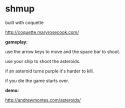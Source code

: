shmup
=========
built with coquette

http://coquette.maryrosecook.com/

**gameplay:**

use the arrow keys to move and the space bar to shoot.

use your ship to shoot the asteroids.

if an asteroid turns purple it's harder to kill.

if you die the game starts over.

**demo:**

http://andrewmontes.com/asteroids/
